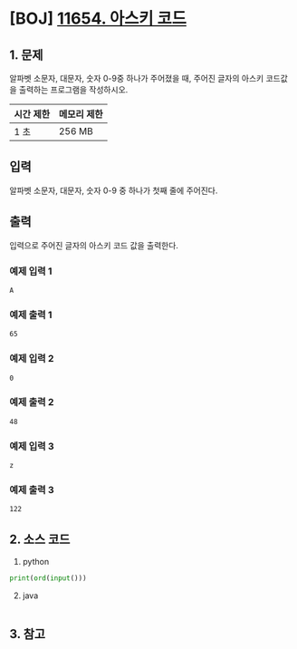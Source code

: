 # [BOJ] [11654. 아스키 코드](https://www.acmicpc.net/problem/11654)

## 1. 문제

알파벳 소문자, 대문자, 숫자 0-9중 하나가 주어졌을 때, 주어진 글자의 아스키 코드값을 출력하는 프로그램을 작성하시오.


| 시간 제한 | 메모리 제한 |
|:------|:-------| 
| 1 초   | 256 MB |


## 입력

알파벳 소문자, 대문자, 숫자 0-9 중 하나가 첫째 줄에 주어진다.

## 출력

입력으로 주어진 글자의 아스키 코드 값을 출력한다.


### 예제 입력 1

```
A
```

### 예제 출력 1

```
65
```


### 예제 입력 2

```
0
```

### 예제 출력 2

```
48
```


### 예제 입력 3

```
z
```

### 예제 출력 3

```
122
```

## 2. 소스 코드

1. python

```python
print(ord(input()))
```

2. java

```java

```


## 3. 참고

```

```



